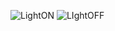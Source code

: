 
![LightON](https://user-images.githubusercontent.com/101055808/164884723-c554a6f4-157a-4bee-a3a0-da64f57ce5d6.png)
![LIghtOFF](https://user-images.githubusercontent.com/101055808/164884733-24094ae7-8098-4678-a27b-84b0dcfcfc53.png)
